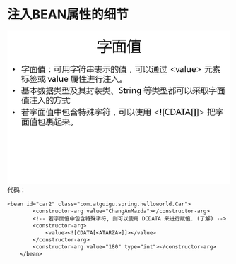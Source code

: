 # 注入BEAN属性的细节

![](/assets/spring-4-1.png)代码：

```
<bean id="car2" class="com.atguigu.spring.helloworld.Car">
		<constructor-arg value="ChangAnMazda"></constructor-arg>
		<!-- 若字面值中包含特殊字符, 则可以使用 DCDATA 来进行赋值. (了解) -->
		<constructor-arg>
			<value><![CDATA[<ATARZA>]]></value>
		</constructor-arg>
		<constructor-arg value="180" type="int"></constructor-arg>
	</bean>
```



